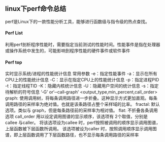 ## linux下perf命令总结
perf是Linux下的一款性能分析工具，能够进行函数级与指令级的热点查找。

#### Perf List
利用perf剖析程序性能时，需要指定当前测试的性能时间。性能事件是指在处理器或操作系统中发生的，可能影响到程序性能的硬件事件或软件事件

#### Perf top
实时显示系统/进程的性能统计信息
常用参数
    -e：指定性能事件
    -a：显示在所有CPU上的性能统计信息
    -C：显示在指定CPU上的性能统计信息
    -p：指定进程PID
    -t：指定线程TID
    -K：隐藏内核统计信息
    -U：隐藏用户空间的统计信息
    -s：指定待解析的符号信息
    ‘‐G’ or‘‐‐call‐graph’ <output_type,min_percent,call_order>
    graph: 使用调用树，将每条调用路径进一步折叠。这种显示方式更加直观。每条调用路径的采样率为绝对值。也就是该条路径占整个采样域的比率。
    fractal: 默认选项。类似与 graph，但是每条路径前的采样率为相对值。
    flat: 不折叠各条调用
    选项 call_order 用以设定调用图谱的显示顺序，该选项有 2个取值，分别是 callee 与caller。
        将该选项设为callee 时，perf按照被调用的顺序显示调用图谱，上层函数被下层函数所调用。
        该选项被设为caller 时，按照调用顺序显示调用图谱，即上层函数调用了下层函数路径，也不显示每条调用路径的采样率

